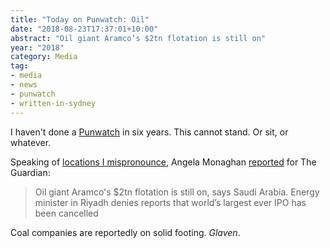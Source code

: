 ```yaml
---
title: "Today on Punwatch: Oil"
date: "2018-08-23T17:37:01+10:00"
abstract: "Oil giant Aramco’s $2tn flotation is still on"
year: "2018"
category: Media
tag:
- media
- news
- punwatch
- written-in-sydney
---
```

I haven't done a [Punwatch] in six years. This cannot stand. Or sit, or whatever.

Speaking of [locations I mispronounce], Angela Monaghan [reported] for The Guardian:

> Oil giant Aramco's $2tn flotation is still on, says Saudi Arabia. Energy minister in Riyadh denies reports that world’s largest ever IPO has been cancelled

Coal companies are reportedly on solid footing. *Glaven*.

[locations I mispronounce]: https://rubenerd.com/places-i-read-but-still-mispronounce/
[reported]: https://www.theguardian.com/business/2018/aug/23/oil-giant-aramcos-2tn-flotation-is-still-on-says-saudi-arabia

[Punwatch]: https://rubenerd.com/tag/punwatch/

